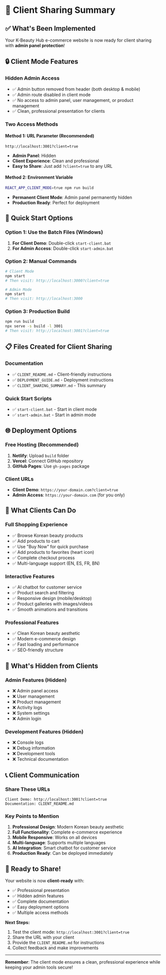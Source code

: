 # 🎯 Client Sharing Summary

## ✅ What's Been Implemented

Your K-Beauty Hub e-commerce website is now ready for client sharing with **admin panel protection**!

## 🔒 Client Mode Features

### **Hidden Admin Access**
- ✅ Admin button removed from header (both desktop & mobile)
- ✅ Admin route disabled in client mode
- ✅ No access to admin panel, user management, or product management
- ✅ Clean, professional presentation for clients

### **Two Access Methods**

#### **Method 1: URL Parameter (Recommended)**
```
http://localhost:3001?client=true
```
- **Admin Panel**: Hidden
- **Client Experience**: Clean and professional
- **Easy to Share**: Just add `?client=true` to any URL

#### **Method 2: Environment Variable**
```bash
REACT_APP_CLIENT_MODE=true npm run build
```
- **Permanent Client Mode**: Admin panel permanently hidden
- **Production Ready**: Perfect for deployment

## 🚀 Quick Start Options

### **Option 1: Use the Batch Files (Windows)**
1. **For Client Demo**: Double-click `start-client.bat`
2. **For Admin Access**: Double-click `start-admin.bat`

### **Option 2: Manual Commands**
```bash
# Client Mode
npm start
# Then visit: http://localhost:3000?client=true

# Admin Mode  
npm start
# Then visit: http://localhost:3000
```

### **Option 3: Production Build**
```bash
npm run build
npx serve -s build -l 3001
# Then visit: http://localhost:3001?client=true
```

## 📋 Files Created for Client Sharing

### **Documentation**
- ✅ `CLIENT_README.md` - Client-friendly instructions
- ✅ `DEPLOYMENT_GUIDE.md` - Deployment instructions
- ✅ `CLIENT_SHARING_SUMMARY.md` - This summary

### **Quick Start Scripts**
- ✅ `start-client.bat` - Start in client mode
- ✅ `start-admin.bat` - Start in admin mode

## 🌐 Deployment Options

### **Free Hosting (Recommended)**
1. **Netlify**: Upload `build` folder
2. **Vercel**: Connect GitHub repository
3. **GitHub Pages**: Use `gh-pages` package

### **Client URLs**
- **Client Demo**: `https://your-domain.com?client=true`
- **Admin Access**: `https://your-domain.com` (for you only)

## 🎯 What Clients Can Do

### **Full Shopping Experience**
- ✅ Browse Korean beauty products
- ✅ Add products to cart
- ✅ Use "Buy Now" for quick purchase
- ✅ Add products to favorites (heart icon)
- ✅ Complete checkout process
- ✅ Multi-language support (EN, ES, FR, BN)

### **Interactive Features**
- ✅ AI chatbot for customer service
- ✅ Product search and filtering
- ✅ Responsive design (mobile/desktop)
- ✅ Product galleries with images/videos
- ✅ Smooth animations and transitions

### **Professional Features**
- ✅ Clean Korean beauty aesthetic
- ✅ Modern e-commerce design
- ✅ Fast loading and performance
- ✅ SEO-friendly structure

## 🔧 What's Hidden from Clients

### **Admin Features (Hidden)**
- ❌ Admin panel access
- ❌ User management
- ❌ Product management
- ❌ Activity logs
- ❌ System settings
- ❌ Admin login

### **Development Features (Hidden)**
- ❌ Console logs
- ❌ Debug information
- ❌ Development tools
- ❌ Technical documentation

## 📞 Client Communication

### **Share These URLs**
```
Client Demo: http://localhost:3001?client=true
Documentation: CLIENT_README.md
```

### **Key Points to Mention**
1. **Professional Design**: Modern Korean beauty aesthetic
2. **Full Functionality**: Complete e-commerce experience
3. **Mobile Responsive**: Works on all devices
4. **Multi-language**: Supports multiple languages
5. **AI Integration**: Smart chatbot for customer service
6. **Production Ready**: Can be deployed immediately

## 🎉 Ready to Share!

Your website is now **client-ready** with:
- ✅ Professional presentation
- ✅ Hidden admin features
- ✅ Complete documentation
- ✅ Easy deployment options
- ✅ Multiple access methods

**Next Steps:**
1. Test the client mode: `http://localhost:3001?client=true`
2. Share the URL with your client
3. Provide the `CLIENT_README.md` for instructions
4. Collect feedback and make improvements

---

**Remember**: The client mode ensures a clean, professional experience while keeping your admin tools secure! 